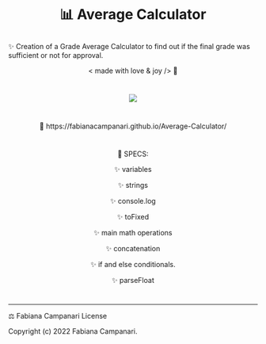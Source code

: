 # <p align="center"> 📊 Average Calculator </p>


✨ Creation of a Grade Average Calculator to find out if the final grade was sufficient or not for approval.

<p align="center"> < made with love & joy /> 🤎 

#

 <p align="center">
  <img src="https://user-images.githubusercontent.com/113218619/205453739-55f03692-1250-4269-9933-08c17a46b41b.png" />
</p>

#

 <p align="center"> 🚀 https://fabianacampanari.github.io/Average-Calculator/
</p>

#

<p align="center"> 📌 SPECS: </p>

<p align="center"> ✨ variables </p>

<p align="center"> ✨ strings </p>

<p align="center"> ✨ console.log </p>

<p align="center"> ✨ toFixed </p>

<p align="center"> ✨ main math operations </p>

<p align="center"> ✨ concatenation  </p>

<p align="center"> ✨ if and else conditionals.  </p>

<p align="center"> ✨ parseFloat 
</p>

#
________________________________________
⚖️ Fabiana Campanari License

 Copyright (c) 2022 Fabiana Campanari.

 

